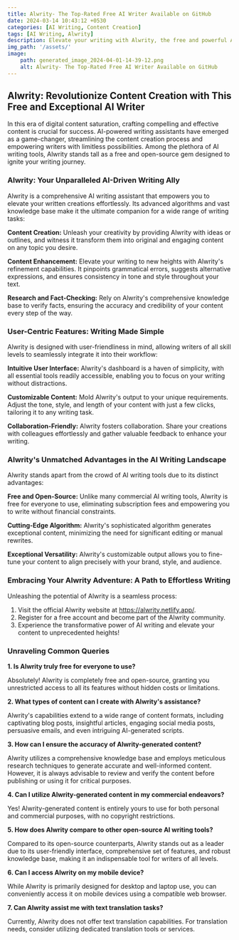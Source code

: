 ```yaml
---
title: Alwrity- The Top-Rated Free AI Writer Available on GitHub
date: 2024-03-14 10:43:12 +0530
categories: [AI Writing, Content Creation]
tags: [AI Writing, Alwrity]
description: Elevate your writing with Alwrity, the free and powerful AI-powered writing assistant. Create captivating content, enhance your writing, and gain an edge in the digital realm. Unlock the power of Alwrity today and transform your writing experience!
img_path: '/assets/'
image:
    path: generated_image_2024-04-01-14-39-12.png
    alt: Alwrity- The Top-Rated Free AI Writer Available on GitHub
---
```


## Alwrity: Revolutionize Content Creation with This Free and Exceptional AI Writer

In this era of digital content saturation, crafting compelling and effective content is crucial for success. AI-powered writing assistants have emerged as a game-changer, streamlining the content creation process and empowering writers with limitless possibilities. Among the plethora of AI writing tools, Alwrity stands tall as a free and open-source gem designed to ignite your writing journey.

### Alwrity: Your Unparalleled AI-Driven Writing Ally

Alwrity is a comprehensive AI writing assistant that empowers you to elevate your written creations effortlessly. Its advanced algorithms and vast knowledge base make it the ultimate companion for a wide range of writing tasks:

**Content Creation:** Unleash your creativity by providing Alwrity with ideas or outlines, and witness it transform them into original and engaging content on any topic you desire.

**Content Enhancement:** Elevate your writing to new heights with Alwrity's refinement capabilities. It pinpoints grammatical errors, suggests alternative expressions, and ensures consistency in tone and style throughout your text.

**Research and Fact-Checking:** Rely on Alwrity's comprehensive knowledge base to verify facts, ensuring the accuracy and credibility of your content every step of the way.

### User-Centric Features: Writing Made Simple

Alwrity is designed with user-friendliness in mind, allowing writers of all skill levels to seamlessly integrate it into their workflow:

**Intuitive User Interface:** Alwrity's dashboard is a haven of simplicity, with all essential tools readily accessible, enabling you to focus on your writing without distractions.

**Customizable Content:** Mold Alwrity's output to your unique requirements. Adjust the tone, style, and length of your content with just a few clicks, tailoring it to any writing task.

**Collaboration-Friendly:** Alwrity fosters collaboration. Share your creations with colleagues effortlessly and gather valuable feedback to enhance your writing.

### Alwrity's Unmatched Advantages in the AI Writing Landscape

Alwrity stands apart from the crowd of AI writing tools due to its distinct advantages:

**Free and Open-Source:** Unlike many commercial AI writing tools, Alwrity is free for everyone to use, eliminating subscription fees and empowering you to write without financial constraints.

**Cutting-Edge Algorithm:** Alwrity's sophisticated algorithm generates exceptional content, minimizing the need for significant editing or manual rewrites.

**Exceptional Versatility:** Alwrity's customizable output allows you to fine-tune your content to align precisely with your brand, style, and audience.

### Embracing Your Alwrity Adventure: A Path to Effortless Writing

Unleashing the potential of Alwrity is a seamless process:

1. Visit the official Alwrity website at https://alwrity.netlify.app/.
2. Register for a free account and become part of the Alwrity community.
3. Experience the transformative power of AI writing and elevate your content to unprecedented heights!

### Unraveling Common Queries

**1. Is Alwrity truly free for everyone to use?**

Absolutely! Alwrity is completely free and open-source, granting you unrestricted access to all its features without hidden costs or limitations.

**2. What types of content can I create with Alwrity's assistance?**

Alwrity's capabilities extend to a wide range of content formats, including captivating blog posts, insightful articles, engaging social media posts, persuasive emails, and even intriguing AI-generated scripts.

**3. How can I ensure the accuracy of Alwrity-generated content?**

Alwrity utilizes a comprehensive knowledge base and employs meticulous research techniques to generate accurate and well-informed content. However, it is always advisable to review and verify the content before publishing or using it for critical purposes.

**4. Can I utilize Alwrity-generated content in my commercial endeavors?**

Yes! Alwrity-generated content is entirely yours to use for both personal and commercial purposes, with no copyright restrictions.

**5. How does Alwrity compare to other open-source AI writing tools?**

Compared to its open-source counterparts, Alwrity stands out as a leader due to its user-friendly interface, comprehensive set of features, and robust knowledge base, making it an indispensable tool for writers of all levels.

**6. Can I access Alwrity on my mobile device?**

While Alwrity is primarily designed for desktop and laptop use, you can conveniently access it on mobile devices using a compatible web browser.

**7. Can Alwrity assist me with text translation tasks?**

Currently, Alwrity does not offer text translation capabilities. For translation needs, consider utilizing dedicated translation tools or services.